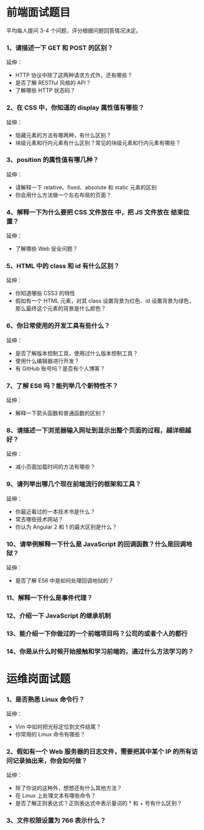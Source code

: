 # 前端面试题目

平均每人提问 3-4 个问题，评分根据问题回答情况决定。

### 1、请描述一下 GET 和 POST 的区别？

延伸：
* HTTP 协议中除了这两种请求方式外，还有哪些？
* 是否了解 RESTful 风格的 API？
* 了解哪些 HTTP 状态码？

### 2、在 CSS 中，你知道的 display 属性值有哪些？

延伸：
* 隐藏元素的方法有哪两种，有什么区别？
* 块级元素和行内元素有什么区别？常见的块级元素和行内元素有哪些？


### 3、position 的属性值有哪几种？

延伸：
* 请解释一下 relative、fixed、absolute 和 static 元素的区别
* 你会用什么方法做一个左右布局的页面？


### 4、解释一下为什么要把 CSS 文件放在 <head> 中，把 JS 文件放在 <body> 结束位置？

延伸：
* 了解哪些 Web 安全问题？


### 5、HTML 中的 class 和 id 有什么区别？

延伸：
* 你知道哪些 CSS3 的特性
* 假如有一个 HTML 元素，对其 class 设置背景为红色、id 设置背景为绿色，那么最终这个元素的背景是什么颜色？


### 6、你日常使用的开发工具有些什么？

延伸：
* 是否了解版本控制工具，使用过什么版本控制工具？
* 使用什么编辑器进行开发？
* 有 GitHub 账号吗？是否有个人博客？


### 7、了解 ES6 吗？能列举几个新特性不？

延伸：
* 解释一下箭头函数和普通函数的区别？


### 8、请描述一下浏览器输入网址到显示出整个页面的过程，越详细越好？

延伸：
* 减小页面加载时间的方法有哪些？


### 9、请列举出哪几个现在前端流行的框架和工具？

延伸：
* 你最近看过的一本技术书是什么？
* 常去哪些技术网站？
* 你认为 Angular 2 和 1 的最大区别是什么？


### 10、请举例解释一下什么是 JavaScript 的回调函数？什么是回调地狱？

延伸：
* 是否了解 ES6 中是如何处理回调地狱的？


### 11、解释一下什么是事件代理？


### 12、介绍一下 JavaScript 的继承机制


### 13、能介绍一下你做过的一个前端项目吗？公司的或者个人的都行


### 14、你是从什么时候开始接触和学习前端的，通过什么方法学习的？


# 运维岗面试题

### 1、是否熟悉 Linux 命令行？

延伸：
* Vim 中如何把光标定位到文件结尾？
* 你常用的 Linux 命令有哪些？


### 2、假如有一个 Web 服务器的日志文件，需要把其中某个 IP 的所有访问记录抽出来，你会如何做？

延伸：
* 除了你说的这种外，想想还有什么其他方法？
* 在 Linux 上处理文本有哪些命令？
* 是否了解正则表达式？正则表达式中表示量词的 * 和 + 号有什么区别？


### 3、文件权限设置为 766 表示什么？
